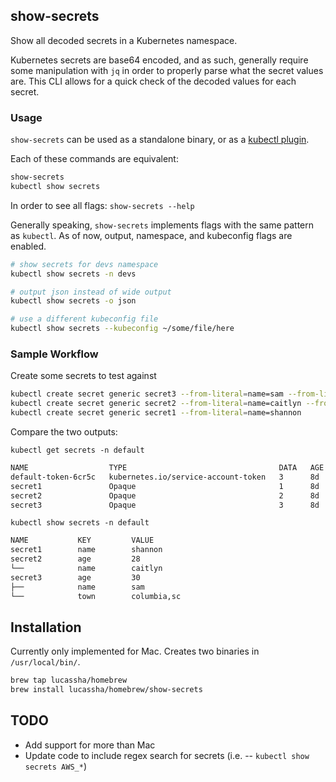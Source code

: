 ## show-secrets

Show all decoded secrets in a Kubernetes namespace.

Kubernetes secrets are base64 encoded, and as such, generally require some manipulation with `jq` in order to properly parse what the secret values are. This CLI allows for a quick check of the decoded values for each secret.

### Usage

`show-secrets` can be used as a standalone binary, or as a [kubectl plugin](addlink).

Each of these commands are equivalent:

```bash
show-secrets
kubectl show secrets
```

In order to see all flags: `show-secrets --help`

Generally speaking, `show-secrets` implements flags with the same pattern as `kubectl`. As of now, output, namespace, and kubeconfig flags are enabled.

```bash
# show secrets for devs namespace
kubectl show secrets -n devs

# output json instead of wide output
kubectl show secrets -o json

# use a different kubeconfig file
kubectl show secrets --kubeconfig ~/some/file/here
```

### Sample Workflow

Create some secrets to test against 

```bash
kubectl create secret generic secret3 --from-literal=name=sam --from-literal=age=30 --from-literal=town=columbia,sc
kubectl create secret generic secret2 --from-literal=name=caitlyn --from-literal=age=28
kubectl create secret generic secret1 --from-literal=name=shannon
```

Compare the two outputs:

`kubectl get secrets -n default`

```bash
NAME                  TYPE                                  DATA   AGE
default-token-6cr5c   kubernetes.io/service-account-token   3      8d
secret1               Opaque                                1      8d
secret2               Opaque                                2      8d
secret3               Opaque                                3      8d
```

`kubectl show secrets -n default`

```bash
NAME           KEY         VALUE
secret1        name        shannon
secret2        age         28
└──            name        caitlyn
secret3        age         30
├──            name        sam
└──            town        columbia,sc
```

## Installation

Currently only implemented for Mac. Creates two binaries in `/usr/local/bin/`.

```sh
brew tap lucassha/homebrew
brew install lucassha/homebrew/show-secrets
```

## TODO

- Add support for more than Mac
- Update code to include regex search for secrets (i.e. -- `kubectl show secrets AWS_*`)
